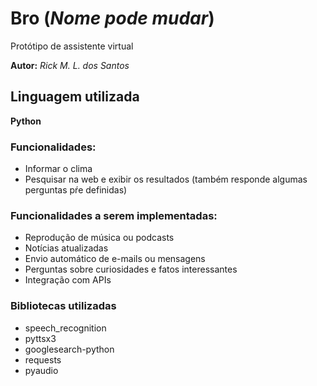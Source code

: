 # Bro (_Nome pode mudar_)

Protótipo de assistente virtual

**Autor:** _Rick M. L. dos Santos_

## Linguagem utilizada

**Python**

### Funcionalidades: 

* Informar o clima
* Pesquisar na web e exibir os resultados (também responde algumas perguntas pŕe definidas)

### Funcionalidades a serem implementadas: 

* Reprodução de música ou podcasts
* Notícias atualizadas
* Envio automático de e-mails ou mensagens
* Perguntas sobre curiosidades e fatos interessantes
* Integração com APIs

### Bibliotecas utilizadas

* speech_recognition
* pyttsx3
* googlesearch-python
* requests
* pyaudio
